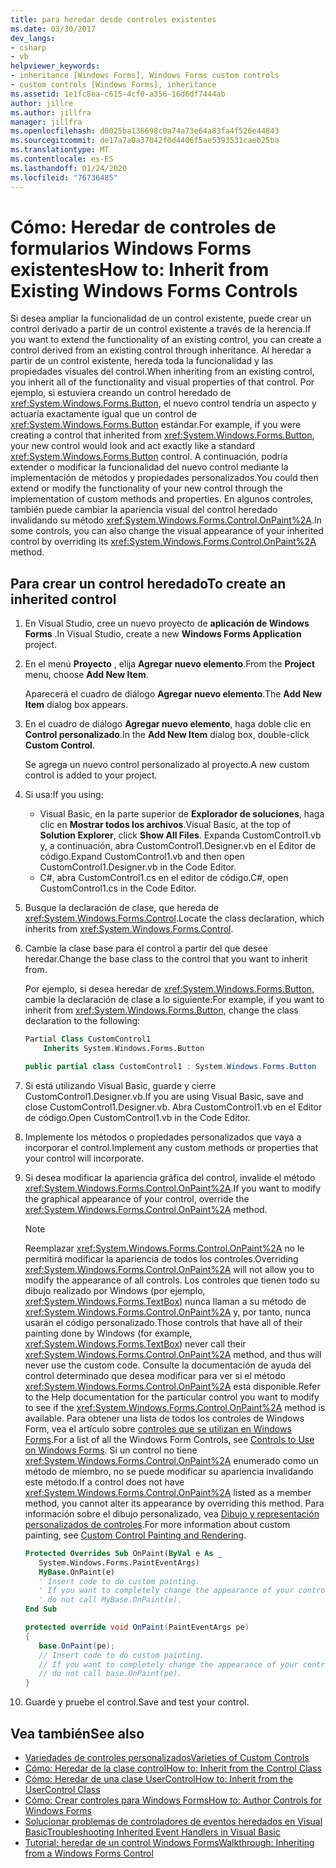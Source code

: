 ```yaml
---
title: para heredar desde controles existentes
ms.date: 03/30/2017
dev_langs:
- csharp
- vb
helpviewer_keywords:
- inheritance [Windows Forms], Windows Forms custom controls
- custom controls [Windows Forms], inheritance
ms.assetid: 1e1fc8ea-c615-4cf0-a356-16d6df7444ab
author: jillre
ms.author: jillfra
manager: jillfra
ms.openlocfilehash: d0025ba136698c0a74a73e64a83fa4f526e44843
ms.sourcegitcommit: de17a7a0a37042f0d4406f5ae5393531caeb25ba
ms.translationtype: MT
ms.contentlocale: es-ES
ms.lasthandoff: 01/24/2020
ms.locfileid: "76736485"
---
```

# <a name="how-to-inherit-from-existing-windows-forms-controls"></a><span data-ttu-id="3c6e3-102">Cómo: Heredar de controles de formularios Windows Forms existentes</span><span class="sxs-lookup"><span data-stu-id="3c6e3-102">How to: Inherit from Existing Windows Forms Controls</span></span>

<span data-ttu-id="3c6e3-103">Si desea ampliar la funcionalidad de un control existente, puede crear un control derivado a partir de un control existente a través de la herencia.</span><span class="sxs-lookup"><span data-stu-id="3c6e3-103">If you want to extend the functionality of an existing control, you can create a control derived from an existing control through inheritance.</span></span> <span data-ttu-id="3c6e3-104">Al heredar a partir de un control existente, hereda toda la funcionalidad y las propiedades visuales del control.</span><span class="sxs-lookup"><span data-stu-id="3c6e3-104">When inheriting from an existing control, you inherit all of the functionality and visual properties of that control.</span></span> <span data-ttu-id="3c6e3-105">Por ejemplo, si estuviera creando un control heredado de <xref:System.Windows.Forms.Button>, el nuevo control tendría un aspecto y actuaría exactamente igual que un control de <xref:System.Windows.Forms.Button> estándar.</span><span class="sxs-lookup"><span data-stu-id="3c6e3-105">For example, if you were creating a control that inherited from <xref:System.Windows.Forms.Button>, your new control would look and act exactly like a standard <xref:System.Windows.Forms.Button> control.</span></span> <span data-ttu-id="3c6e3-106">A continuación, podría extender o modificar la funcionalidad del nuevo control mediante la implementación de métodos y propiedades personalizados.</span><span class="sxs-lookup"><span data-stu-id="3c6e3-106">You could then extend or modify the functionality of your new control through the implementation of custom methods and properties.</span></span> <span data-ttu-id="3c6e3-107">En algunos controles, también puede cambiar la apariencia visual del control heredado invalidando su método <xref:System.Windows.Forms.Control.OnPaint%2A>.</span><span class="sxs-lookup"><span data-stu-id="3c6e3-107">In some controls, you can also change the visual appearance of your inherited control by overriding its <xref:System.Windows.Forms.Control.OnPaint%2A> method.</span></span>

## <a name="to-create-an-inherited-control"></a><span data-ttu-id="3c6e3-108">Para crear un control heredado</span><span class="sxs-lookup"><span data-stu-id="3c6e3-108">To create an inherited control</span></span>

1. <span data-ttu-id="3c6e3-109">En Visual Studio, cree un nuevo proyecto de **aplicación de Windows Forms** .</span><span class="sxs-lookup"><span data-stu-id="3c6e3-109">In Visual Studio, create a new **Windows Forms Application** project.</span></span>

1. <span data-ttu-id="3c6e3-110">En el menú **Proyecto** , elija **Agregar nuevo elemento**.</span><span class="sxs-lookup"><span data-stu-id="3c6e3-110">From the **Project** menu, choose **Add New Item**.</span></span>

    <span data-ttu-id="3c6e3-111">Aparecerá el cuadro de diálogo **Agregar nuevo elemento**.</span><span class="sxs-lookup"><span data-stu-id="3c6e3-111">The **Add New Item** dialog box appears.</span></span>

1. <span data-ttu-id="3c6e3-112">En el cuadro de diálogo **Agregar nuevo elemento**, haga doble clic en **Control personalizado**.</span><span class="sxs-lookup"><span data-stu-id="3c6e3-112">In the **Add New Item** dialog box, double-click **Custom Control**.</span></span>

    <span data-ttu-id="3c6e3-113">Se agrega un nuevo control personalizado al proyecto.</span><span class="sxs-lookup"><span data-stu-id="3c6e3-113">A new custom control is added to your project.</span></span>

1. <span data-ttu-id="3c6e3-114">Si usa:</span><span class="sxs-lookup"><span data-stu-id="3c6e3-114">If you using:</span></span>

    - <span data-ttu-id="3c6e3-115">Visual Basic, en la parte superior de **Explorador de soluciones**, haga clic en **Mostrar todos los archivos**.</span><span class="sxs-lookup"><span data-stu-id="3c6e3-115">Visual Basic, at the top of **Solution Explorer**, click **Show All Files**.</span></span> <span data-ttu-id="3c6e3-116">Expanda CustomControl1.vb y, a continuación, abra CustomControl1.Designer.vb en el Editor de código.</span><span class="sxs-lookup"><span data-stu-id="3c6e3-116">Expand CustomControl1.vb and then open CustomControl1.Designer.vb in the Code Editor.</span></span>
    - <span data-ttu-id="3c6e3-117">C#, abra CustomControl1.cs en el editor de código.</span><span class="sxs-lookup"><span data-stu-id="3c6e3-117">C#, open CustomControl1.cs in the Code Editor.</span></span>

1. <span data-ttu-id="3c6e3-118">Busque la declaración de clase, que hereda de <xref:System.Windows.Forms.Control>.</span><span class="sxs-lookup"><span data-stu-id="3c6e3-118">Locate the class declaration, which inherits from <xref:System.Windows.Forms.Control>.</span></span>

1. <span data-ttu-id="3c6e3-119">Cambie la clase base para el control a partir del que desee heredar.</span><span class="sxs-lookup"><span data-stu-id="3c6e3-119">Change the base class to the control that you want to inherit from.</span></span>

     <span data-ttu-id="3c6e3-120">Por ejemplo, si desea heredar de <xref:System.Windows.Forms.Button>, cambie la declaración de clase a lo siguiente:</span><span class="sxs-lookup"><span data-stu-id="3c6e3-120">For example, if you want to inherit from <xref:System.Windows.Forms.Button>, change the class declaration to the following:</span></span>

    ```vb
    Partial Class CustomControl1
        Inherits System.Windows.Forms.Button
    ```

    ```csharp
    public partial class CustomControl1 : System.Windows.Forms.Button
    ```

1. <span data-ttu-id="3c6e3-121">Si está utilizando Visual Basic, guarde y cierre CustomControl1.Designer.vb.</span><span class="sxs-lookup"><span data-stu-id="3c6e3-121">If you are using Visual Basic, save and close CustomControl1.Designer.vb.</span></span> <span data-ttu-id="3c6e3-122">Abra CustomControl1.vb en el Editor de código.</span><span class="sxs-lookup"><span data-stu-id="3c6e3-122">Open CustomControl1.vb in the Code Editor.</span></span>

1. <span data-ttu-id="3c6e3-123">Implemente los métodos o propiedades personalizados que vaya a incorporar el control.</span><span class="sxs-lookup"><span data-stu-id="3c6e3-123">Implement any custom methods or properties that your control will incorporate.</span></span>

1. <span data-ttu-id="3c6e3-124">Si desea modificar la apariencia gráfica del control, invalide el método <xref:System.Windows.Forms.Control.OnPaint%2A>.</span><span class="sxs-lookup"><span data-stu-id="3c6e3-124">If you want to modify the graphical appearance of your control, override the <xref:System.Windows.Forms.Control.OnPaint%2A> method.</span></span>

    > [!NOTE]
    > <span data-ttu-id="3c6e3-125">Reemplazar <xref:System.Windows.Forms.Control.OnPaint%2A> no le permitirá modificar la apariencia de todos los controles.</span><span class="sxs-lookup"><span data-stu-id="3c6e3-125">Overriding <xref:System.Windows.Forms.Control.OnPaint%2A> will not allow you to modify the appearance of all controls.</span></span> <span data-ttu-id="3c6e3-126">Los controles que tienen todo su dibujo realizado por Windows (por ejemplo, <xref:System.Windows.Forms.TextBox>) nunca llaman a su método de <xref:System.Windows.Forms.Control.OnPaint%2A> y, por tanto, nunca usarán el código personalizado.</span><span class="sxs-lookup"><span data-stu-id="3c6e3-126">Those controls that have all of their painting done by Windows (for example, <xref:System.Windows.Forms.TextBox>) never call their <xref:System.Windows.Forms.Control.OnPaint%2A> method, and thus will never use the custom code.</span></span> <span data-ttu-id="3c6e3-127">Consulte la documentación de ayuda del control determinado que desea modificar para ver si el método <xref:System.Windows.Forms.Control.OnPaint%2A> está disponible.</span><span class="sxs-lookup"><span data-stu-id="3c6e3-127">Refer to the Help documentation for the particular control you want to modify to see if the <xref:System.Windows.Forms.Control.OnPaint%2A> method is available.</span></span> <span data-ttu-id="3c6e3-128">Para obtener una lista de todos los controles de Windows Form, vea el artículo sobre [controles que se utilizan en Windows Forms](controls-to-use-on-windows-forms.md).</span><span class="sxs-lookup"><span data-stu-id="3c6e3-128">For a list of all the Windows Form Controls, see [Controls to Use on Windows Forms](controls-to-use-on-windows-forms.md).</span></span> <span data-ttu-id="3c6e3-129">Si un control no tiene <xref:System.Windows.Forms.Control.OnPaint%2A> enumerado como un método de miembro, no se puede modificar su apariencia invalidando este método.</span><span class="sxs-lookup"><span data-stu-id="3c6e3-129">If a control does not have <xref:System.Windows.Forms.Control.OnPaint%2A> listed as a member method, you cannot alter its appearance by overriding this method.</span></span> <span data-ttu-id="3c6e3-130">Para información sobre el dibujo personalizado, vea [Dibujo y representación personalizados de controles](custom-control-painting-and-rendering.md).</span><span class="sxs-lookup"><span data-stu-id="3c6e3-130">For more information about custom painting, see [Custom Control Painting and Rendering](custom-control-painting-and-rendering.md).</span></span>

    ```vb
    Protected Overrides Sub OnPaint(ByVal e As _
       System.Windows.Forms.PaintEventArgs)
       MyBase.OnPaint(e)
       ' Insert code to do custom painting.
       ' If you want to completely change the appearance of your control,
       ' do not call MyBase.OnPaint(e).
    End Sub
    ```

    ```csharp
    protected override void OnPaint(PaintEventArgs pe)
    {
       base.OnPaint(pe);
       // Insert code to do custom painting.
       // If you want to completely change the appearance of your control,
       // do not call base.OnPaint(pe).
    }
    ```

1. <span data-ttu-id="3c6e3-131">Guarde y pruebe el control.</span><span class="sxs-lookup"><span data-stu-id="3c6e3-131">Save and test your control.</span></span>

## <a name="see-also"></a><span data-ttu-id="3c6e3-132">Vea también</span><span class="sxs-lookup"><span data-stu-id="3c6e3-132">See also</span></span>

- [<span data-ttu-id="3c6e3-133">Variedades de controles personalizados</span><span class="sxs-lookup"><span data-stu-id="3c6e3-133">Varieties of Custom Controls</span></span>](varieties-of-custom-controls.md)
- [<span data-ttu-id="3c6e3-134">Cómo: Heredar de la clase control</span><span class="sxs-lookup"><span data-stu-id="3c6e3-134">How to: Inherit from the Control Class</span></span>](how-to-inherit-from-the-control-class.md)
- [<span data-ttu-id="3c6e3-135">Cómo: Heredar de una clase UserControl</span><span class="sxs-lookup"><span data-stu-id="3c6e3-135">How to: Inherit from the UserControl Class</span></span>](how-to-inherit-from-the-usercontrol-class.md)
- [<span data-ttu-id="3c6e3-136">Cómo: Crear controles para Windows Forms</span><span class="sxs-lookup"><span data-stu-id="3c6e3-136">How to: Author Controls for Windows Forms</span></span>](how-to-author-controls-for-windows-forms.md)
- [<span data-ttu-id="3c6e3-137">Solucionar problemas de controladores de eventos heredados en Visual Basic</span><span class="sxs-lookup"><span data-stu-id="3c6e3-137">Troubleshooting Inherited Event Handlers in Visual Basic</span></span>](~/docs/visual-basic/programming-guide/language-features/events/troubleshooting-inherited-event-handlers.md)
- [<span data-ttu-id="3c6e3-138">Tutorial: heredar de un control Windows Forms</span><span class="sxs-lookup"><span data-stu-id="3c6e3-138">Walkthrough: Inheriting from a Windows Forms Control</span></span>](walkthrough-inheriting-from-a-windows-forms-control-with-visual-csharp.md)

